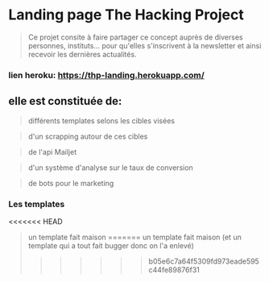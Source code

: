 # Landing page The Hacking Project

> Ce projet consite à faire partager ce concept auprès de diverses personnes, instituts...
pour qu'elles s'inscrivent à la newsletter et ainsi recevoir les dernières actualités.

### lien heroku: https://thp-landing.herokuapp.com/

## elle est constituée de:

> différents templates selons les cibles visées

> d'un scrapping autour de ces cibles

> de l'api Mailjet

> d'un système d'analyse sur le taux de conversion

> de bots pour le marketing



### Les templates

<<<<<<< HEAD
> un template fait maison
=======
> un template fait maison (et un template qui a tout fait bugger donc on l'a enlevé)
>>>>>>> b05e6c7a64f5309fd973eade595c44fe89876f31



